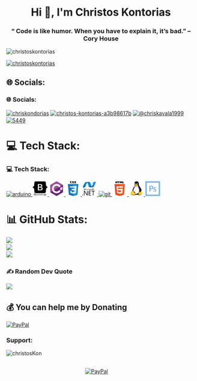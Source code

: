 <h1 align="center">Hi 👋, I'm Christos Kontorias</h1>
<h3 align="center">“ Code is like humor. When you have to explain it, it’s bad.” – Cory House</h3>

<p align="left"> <img src="https://komarev.com/ghpvc/?username=christoskontorias&label=Profile%20views&color=0e75b6&style=flat" alt="christoskontorias" /> </p>

<p align="left"> <a href="https://github.com/ryo-ma/github-profile-trophy"><img src="https://github-profile-trophy.vercel.app/?username=christoskontorias" alt="christoskontorias" /></a> </p>


## 🌐 Socials:
<h3 align="left">🌐 Socials:</h3>
<p align="left">
<a href="https://codepen.io/chriskondorias" target="blank"><img align="center" src="https://raw.githubusercontent.com/rahuldkjain/github-profile-readme-generator/master/src/images/icons/Social/codepen.svg" alt="chriskondorias" height="30" width="40" /></a>
<a href="https://linkedin.com/in/christos-kontorias-a3b98617b" target="blank"><img align="center" src="https://raw.githubusercontent.com/rahuldkjain/github-profile-readme-generator/master/src/images/icons/Social/linked-in-alt.svg" alt="christos-kontorias-a3b98617b" height="30" width="40" /></a>
<a href="https://www.hackerrank.com/@chriskavala1999" target="blank"><img align="center" src="https://raw.githubusercontent.com/rahuldkjain/github-profile-readme-generator/master/src/images/icons/Social/hackerrank.svg" alt="@chriskavala1999" height="30" width="40" /></a>
<a href="https://discord.gg/5449" target="blank"><img align="center" src="https://raw.githubusercontent.com/rahuldkjain/github-profile-readme-generator/master/src/images/icons/Social/discord.svg" alt="5449" height="30" width="40" /></a>
</p>


# 💻 Tech Stack:
<h3 align="left">💻 Tech Stack:</h3>
<p align="left"> <a href="https://www.arduino.cc/" target="_blank" rel="noreferrer"> <img src="https://cdn.worldvectorlogo.com/logos/arduino-1.svg" alt="arduino" width="40" height="40"/> </a> <a href="https://getbootstrap.com" target="_blank" rel="noreferrer"> <img src="https://raw.githubusercontent.com/devicons/devicon/master/icons/bootstrap/bootstrap-plain-wordmark.svg" alt="bootstrap" width="40" height="40"/> </a> <a href="https://www.w3schools.com/cs/" target="_blank" rel="noreferrer"> <img src="https://raw.githubusercontent.com/devicons/devicon/master/icons/csharp/csharp-original.svg" alt="csharp" width="40" height="40"/> </a> <a href="https://www.w3schools.com/css/" target="_blank" rel="noreferrer"> <img src="https://raw.githubusercontent.com/devicons/devicon/master/icons/css3/css3-original-wordmark.svg" alt="css3" width="40" height="40"/> </a> <a href="https://dotnet.microsoft.com/" target="_blank" rel="noreferrer"> <img src="https://raw.githubusercontent.com/devicons/devicon/master/icons/dot-net/dot-net-original-wordmark.svg" alt="dotnet" width="40" height="40"/> </a> <a href="https://git-scm.com/" target="_blank" rel="noreferrer"> <img src="https://www.vectorlogo.zone/logos/git-scm/git-scm-icon.svg" alt="git" width="40" height="40"/> </a> <a href="https://www.w3.org/html/" target="_blank" rel="noreferrer"> <img src="https://raw.githubusercontent.com/devicons/devicon/master/icons/html5/html5-original-wordmark.svg" alt="html5" width="40" height="40"/> </a> <a href="https://www.linux.org/" target="_blank" rel="noreferrer"> <img src="https://raw.githubusercontent.com/devicons/devicon/master/icons/linux/linux-original.svg" alt="linux" width="40" height="40"/> </a> <a href="https://www.photoshop.com/en" target="_blank" rel="noreferrer"> <img src="https://raw.githubusercontent.com/devicons/devicon/master/icons/photoshop/photoshop-line.svg" alt="photoshop" width="40" height="40"/> </a> </p>


# 📊 GitHub Stats:
![](https://github-readme-stats.vercel.app/api?username=christosKontorias&theme=dark&hide_border=false&include_all_commits=true&count_private=false)<br/>
![](https://github-readme-streak-stats.herokuapp.com/?user=christosKontorias&theme=dark&hide_border=false)<br/>
![](https://github-readme-stats.vercel.app/api/top-langs/?username=christosKontorias&theme=dark&hide_border=false&include_all_commits=true&count_private=false&layout=compact)

### ✍️ Random Dev Quote
![](https://quotes-github-readme.vercel.app/api?type=horizontal&theme=radical)


  ## 💰 You can help me by Donating
  [![PayPal](https://img.shields.io/badge/PayPal-00457C?style=for-the-badge&logo=paypal&logoColor=white)](https://paypal.me/christoskondorias) 
  
  
<h3 align="left">Support:</h3>
<p><a href="https://www.buymeacoffee.com/christosKon"> <img align="left" src="https://cdn.buymeacoffee.com/buttons/v2/default-yellow.png" height="50" width="210" alt="christosKon" /></a></p><br><br>

  [![PayPal](https://img.shields.io/badge/PayPal-00457C?style=for-the-badge&logo=paypal&logoColor=white)](https://paypal.me/christoskondorias) 

